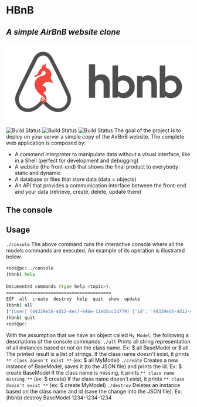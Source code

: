 # HBnB
## _A simple AirBnB website clone_

![Alt](https://github.com/Bezawork-pr/AirBnB_clone/blob/master/65f4a1dd9c51265f49d0.png?raw=true)

![Build Status](https://img.shields.io/github/directory-file-count/Bezawork-pr/AirBnB_clone?style=flat-square) ![Build Status](https://img.shields.io/github/languages/count/Bezawork-pr/AirBnB_clone?color=red&style=flat-square) ![Build Status](https://img.shields.io/github/languages/top/Bezawork-pr/AirBnB_clone?color=green&style=flat-square)
The goal of the project is to deploy on your server a simple copy of the AirBnB website.
The complete web application is composed by:
- A command interpreter to manipulate data without a visual interface, like in a Shell (perfect for development and debugging)
- A website (the front-end) that shows the final product to everybody: static and dynamic
- A database or files that store data (data = objects)
- An API that provides a communication interface between the front-end and your data (retrieve, create, delete, update them)

## The console

## Usage
`./console`
The above command runs the interactive console where all the models commands are executed. An example of its operation is illustrated below.
```sh
root@pc: ./console
(hbnb) help

Documented commands (type help <topic>):
========================================
EOF  all  create  destroy  help  quit  show  update
(hbnb) all
["[User] (44329e56-4d12-4ec7-946e-11eb5cc1d779) {'id': '44329e56-4d12-4ec7-946e-11eb5cc1d779', 'created_at': datetime.datetime(2022, 11, 26, 18, 12, 2, 179761), 'updated_at': datetime.datetime(2022, 11, 26, 18, 12, 2, 179761)}"]
(hbnb) quit
root@pc:
```
With the assumption that we have an object called `My_Model`, the following a descriptions of the console commands:
`./all`
Prints all string representation of all instances based or not on the class name. Ex: $ all BaseModel or $ all.
The printed result is a list of strings.
If the class name doesn't exist, it prints `** class doesn't exist **` (ex: $ all MyModel)
`./create`
Creates a new instance of BaseModel, saves it (to the JSON file) and prints the id. Ex: $ create BaseModel
If the class name is missing, it prints `** class name missing **` (ex: $ create)
If the class name doesn't exist, it prints `** class doesn't exist **` (ex: $ create MyModel)
`./destroy`
Deletes an instance based on the class name and id (save the change into the JSON file). Ex: (hbnb) destroy BaseModel 1234-1234-1234

